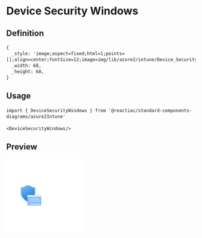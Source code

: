 # Device Security Windows

## Definition

```
{
  _style: 'image;aspect=fixed;html=1;points=[];align=center;fontSize=12;image=img/lib/azure2/intune/Device_Security_Windows.svg;strokeColor=none;',
  _width: 68,
  _height: 68,
}
```

## Usage

```
import { DeviceSecurityWindows } from '@reactiac/standard-components-diagrams/azure2Intune'

<DeviceSecurityWindows/>
```

## Preview

<img src="./device-security-windows.png" width="200"/>
